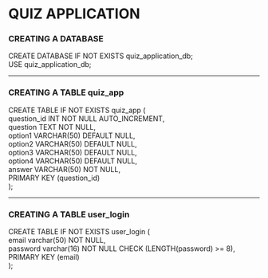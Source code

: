 # QUIZ APPLICATION


### CREATING A DATABASE

CREATE DATABASE IF NOT EXISTS quiz_application_db;                                               
USE quiz_application_db;

_____________________________________________________________
### CREATING A TABLE quiz_app

CREATE TABLE IF NOT EXISTS quiz_app (                                             
question_id INT NOT NULL AUTO_INCREMENT,                                               
question TEXT NOT NULL,                                               
option1 VARCHAR(50) DEFAULT NULL,                                               
option2 VARCHAR(50) DEFAULT NULL,                                               
option3 VARCHAR(50) DEFAULT NULL,                                               
option4 VARCHAR(50) DEFAULT NULL,                                               
answer VARCHAR(50) NOT NULL,                                               
PRIMARY KEY (question_id)                                               
);                                               

______________________________________________________________
### CREATING A TABLE user_login

CREATE TABLE IF NOT EXISTS user_login (                                               
email varchar(50) NOT NULL,                                               
password varchar(16) NOT NULL CHECK (LENGTH(password) >= 8),                                               
PRIMARY KEY (email)                                               
);                                               
